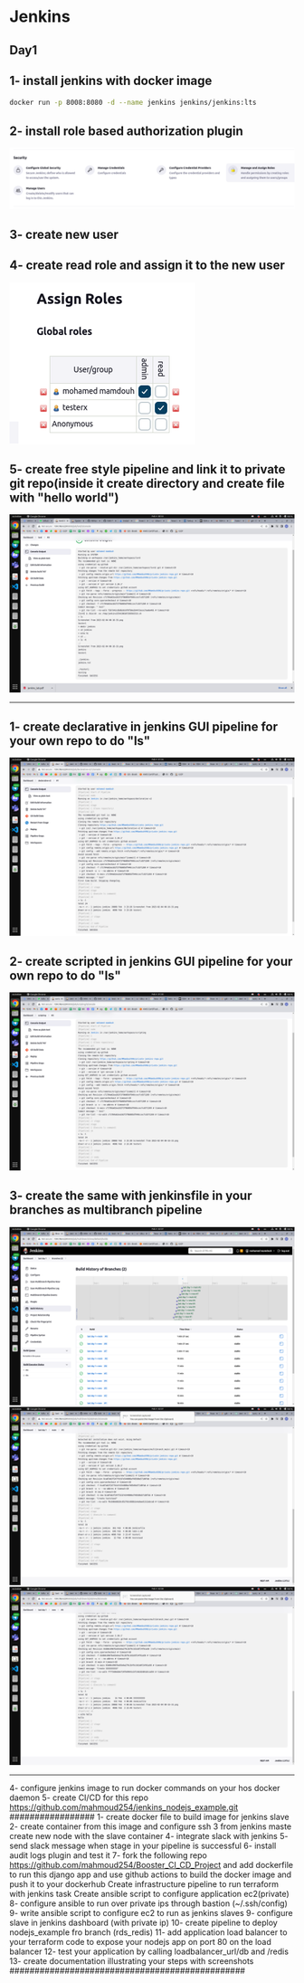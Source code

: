 # Jenkins

## Day1

## 1- install jenkins with docker image

```bash
docker run -p 8008:8080 -d --name jenkins jenkins/jenkins:lts
```

## 2- install role based authorization plugin

![Lab2-2 q1.png](./screenshots/day-1-q2.png "Lab2-2 q1.png")

## 3- create new user

## 4- create read role and assign it to the new user

![Lab2-2 q1.png](./screenshots/day-1-q3.png "Lab2-2 q1.png")

## 5- create free style pipeline and link it to private git repo(inside it create directory and create file with "hello world")

![Lab2-2 q1.png](./screenshots/day-1-q5.png "Lab2-2 q1.png")

---

## 1- create declarative in jenkins GUI pipeline for your own repo to do "ls"

![Lab2-2 q1.png](./screenshots/day-1-q6.png "Lab2-2 q1.png")

## 2- create scripted in jenkins GUI pipeline for your own repo to do "ls"

![Lab2-2 q1.png](./screenshots/day-1-q7.png "Lab2-2 q1.png")

## 3- create the same with jenkinsfile in your branches as multibranch pipeline

![Lab2-2 q1.png](./screenshots/day-1-q8-1.png "Lab2-2 q1.png")
![Lab2-2 q1.png](./screenshots/day-1-q8-2.png "Lab2-2 q1.png")
![Lab2-2 q1.png](./screenshots/day-1-q8-3.png "Lab2-2 q1.png")

---
4- configure jenkins image to run docker commands on your hos docker daemon
5- create CI/CD for this repo <https://github.com/mahmoud254/jenkins_nodejs_example.git>
#################
1- create docker file to build image for jenkins slave
2- create container from this image and configure ssh
3 from jenkins maste create new node with the slave container
4- integrate slack with jenkins
5- send slack message when stage in your pipeline is successful
6- install audit logs plugin and test it
7- fork the following repo <https://github.com/mahmoud254/Booster_CI_CD_Project> and add
dockerfile to run this django app and use github actions to build the docker image and push it to
your dockerhub
Create infrastructure pipeline to run terraform with jenkins
task
Create ansible script to configure application ec2(private)
8- configure ansible to run over private ips through bastion (~/.ssh/config)
9- write ansible script to configure ec2 to run as jenkins slaves
9- configure slave in jenkins dashboard (with private ip)
10- create pipeline to deploy nodejs_example fro branch (rds_redis)
11- add application load balancer to your terraform code to expose your nodejs app on port 80
on the load balancer
12- test your application by calling loadbalancer_url/db and /redis
13- create documentation illustrating your steps with screenshots
###############################################
